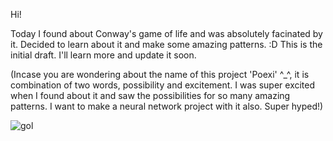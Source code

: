 Hi!

Today I found about Conway's game of life and was absolutely facinated by it.
Decided to learn about it and make some amazing patterns. :D
This is the initial draft. I'll learn more and update it soon.

(Incase you are wondering about the name of this project 'Poexi' ^_^,
it is combination of two words, possibility and excitement.
I was super excited when I found about it and saw the possibilities 
for so many amazing patterns. I want to make a neural network project with it
also. Super hyped!)

![gol](https://github.com/On4ll/Poexi----Conway-s-Game-of-Life-/assets/47379363/8a506076-fb11-47b4-800b-de744c9a0b96)
